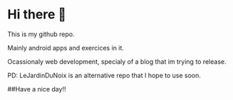 # Hi there 👋
This is my github repo.

Mainly android apps and exercices in it.

Ocassionaly web development, specialy of a blog that im trying to release.

PD: LeJardinDuNoix is an alternative repo that I hope to use soon.

##Have a nice day!!
<!--
**RodrigoJavier101/RodrigoJavier101** is a ✨ _special_ ✨ repository because its `README.md` (this file) appears on your GitHub profile.

Here are some ideas to get you started:

- 🔭 I’m currently working on ...
- 🌱 I’m currently learning ...
- 👯 I’m looking to collaborate on ...
- 🤔 I’m looking for help with ...
- 💬 Ask me about ...
- 📫 How to reach me: ...
- 😄 Pronouns: ...
- ⚡ Fun fact: ...
-->
